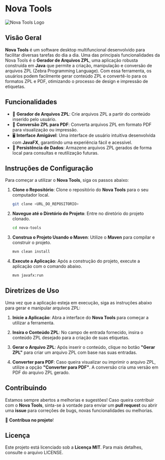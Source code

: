 # Nova Tools

![Nova Tools Logo](https://i.postimg.cc/mg85mFxf/logo.png) <!-- Exemplo de ícone, altere conforme necessário -->

## Visão Geral
**Nova Tools** é um software desktop multifuncional desenvolvido para facilitar diversas tarefas do dia a dia. Uma das principais funcionalidades da Nova Tools é o **Gerador de Arquivos ZPL**, uma aplicação robusta construída em **Java** que permite a criação, manipulação e conversão de arquivos ZPL (Zebra Programming Language). Com essa ferramenta, os usuários podem facilmente gerar conteúdo ZPL e convertê-lo para os formatos ZPL e PDF, otimizando o processo de design e impressão de etiquetas.

## Funcionalidades
- 📝 **Gerador de Arquivos ZPL**: Crie arquivos ZPL a partir do conteúdo inserido pelo usuário.
- 🔄 **Conversão ZPL para PDF**: Converta arquivos ZPL em formato PDF para visualização ou impressão.
- 🖥️ **Interface Amigável**: Uma interface de usuário intuitiva desenvolvida com **JavaFX**, garantindo uma experiência fácil e acessível.
- 💾 **Persistência de Dados**: Armazene arquivos ZPL gerados de forma local para consultas e reutilização futuras.

## Instruções de Configuração
Para começar a utilizar o **Nova Tools**, siga os passos abaixo:

1. **Clone o Repositório**:
   Clone o repositório do **Nova Tools** para o seu computador local.
   ```sh
   git clone <URL_DO_REPOSITORIO>
   ```

2. **Navegue até o Diretório do Projeto**:
   Entre no diretório do projeto clonado.
   ```sh
   cd nova-tools
   ```

3. **Construa o Projeto Usando o Maven**:
   Utilize o **Maven** para compilar e construir o projeto.
   ```sh
   mvn clean install
   ```

4. **Execute a Aplicação**:
   Após a construção do projeto, execute a aplicação com o comando abaixo.
   ```sh
   mvn javafx:run
   ```

## Diretrizes de Uso
Uma vez que a aplicação esteja em execução, siga as instruções abaixo para gerar e manipular arquivos ZPL:

1. **Inicie a Aplicação**:
   Abra a interface do **Nova Tools** para começar a utilizar a ferramenta.

2. **Insira o Conteúdo ZPL**:
   No campo de entrada fornecido, insira o conteúdo ZPL desejado para a criação de suas etiquetas.

3. **Gerar o Arquivo ZPL**:
   Após inserir o conteúdo, clique no botão **"Gerar ZPL"** para criar um arquivo ZPL com base nas suas entradas.

4. **Converter para PDF**:
   Caso queira visualizar ou imprimir o arquivo ZPL, utilize a opção **"Converter para PDF"**. A conversão cria uma versão em PDF do arquivo ZPL gerado.

## Contribuindo
Estamos sempre abertos a melhorias e sugestões! Caso queira contribuir com o **Nova Tools**, sinta-se à vontade para enviar um **pull request** ou abrir uma **issue** para correções de bugs, novas funcionalidades ou melhorias.

🤝 **Contribua no projeto**!

## Licença
Este projeto está licenciado sob a **Licença MIT**. Para mais detalhes, consulte o arquivo LICENSE.